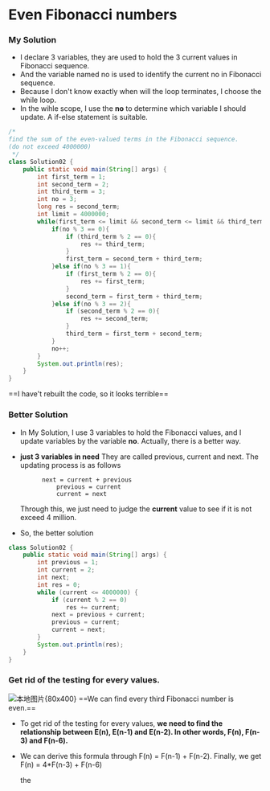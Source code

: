 # Even Fibonacci numbers
### My Solution
* I declare 3 variables, they are used to hold the 3 current values in Fibonacci sequence. 
* And the variable named no is used to identify the current no in Fibonacci sequence.
* Because I don't know exactly when will the loop terminates, I choose the while loop.
* In the wihle scope, I use the **no** to determine which variable I should update. A if-else statement is suitable.
```java
/*
find the sum of the even-valued terms in the Fibonacci sequence.
(do not exceed 4000000)
 */
class Solution02 {
    public static void main(String[] args) {
        int first_term = 1;
        int second_term = 2;
        int third_term = 3;
        int no = 3;
        long res = second_term;
        int limit = 4000000;
        while(first_term <= limit && second_term <= limit && third_term <= limit){
            if(no % 3 == 0){
                if (third_term % 2 == 0){
                    res += third_term;
                }
                first_term = second_term + third_term;
            }else if(no % 3 == 1){
                if (first_term % 2 == 0){
                    res += first_term;
                }
                second_term = first_term + third_term;
            }else if(no % 3 == 2){
                if (second_term % 2 == 0){
                    res += second_term;
                }
                third_term = first_term + second_term;
            }
            no++;
        }
        System.out.println(res);
    }
}
```

==I have't rebuilt the code, so it looks terrible==
### Better Solution
* In My Solution, I use 3 variables to hold the Fibonacci values, and I update variables by the variable **no**. Actually, there is a better way.
* **just 3 variables in need**
 They are called previous, current and next.
 The updating process is as follows
 
  ```
 	 	next = current + previous
     	    previous = current
    	    current = next
  ```
   
   Through this, we just need to judge the **current** value to see 	if it is not exceed 4 million.
* So, the better solution
```java
class Solution02 {
    public static void main(String[] args) {
        int previous = 1;
        int current = 2;
        int next;
        int res = 0;
        while (current <= 4000000) {
            if (current % 2 == 0)
                res += current;
            next = previous + current;
            previous = current;
            current = next;
        }
        System.out.println(res);
    }
}
```
### Get rid of the testing for every values.
![本地图片{80x400}](D:\截图\Fibonacci.png)
==We can find every third Fibonacci number is even.==
* To get rid of the testing for every values, **we need to find the relationship between E(n), E(n-1) and E(n-2). In other words,
 F(n), F(n-3) and F(n-6).**
* We can derive this formula through F(n) = F(n-1) + F(n-2).
 Finally, we get F(n) = 4\*F(n-3) + F(n-6)
 
    the
